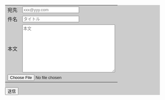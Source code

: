 <html lang="ja">
  <head>
    <meta charset="UTF-8">
  </head>
  <body>
    <script type="text/javascript">
    window.moveTo(screen.width/2-150, screen.height/2-150);
    window.resizeTo(400, 300);
  <!---->
    var cdoMsg = new ActiveXObject("CDO.Message");
    var schemas = "http://schemas.microsoft.com/cdo/configuration/";
  <!---->
    cdoMsg.Configuration.Fields.Item(schemas+"sendusing") = 2;
    cdoMsg.Configuration.Fields.Item(schemas+"smtpserver") = "★smtp-server★";
    cdoMsg.Configuration.Fields.Item(schemas+"smtpserverport") = 25;
    cdoMsg.Configuration.Fields.Item(schemas + "smtpauthenticate") = true;
    cdoMsg.Configuration.Fields.Item(schemas + "sendusername") = "★username★";
    cdoMsg.Configuration.Fields.Item(schemas + "sendpassword") = "★password★";
    cdoMsg.Configuration.Fields.Item(schemas + "smtpusessl") = true;
    cdoMsg.Configuration.Fields.Update();
    cdoMsg.From     = "★from-address★";
  <!---->
    function send(){
        cdoMsg.To       = document.getElementById("mail_to").value;
        cdoMsg.Subject  = document.getElementById("mail_subject").value;
        cdoMsg.TextBody = document.getElementById("mail_textbody").value;
        // ファイルを添付
        cdoMsg.AddAttachment(document.getElementById("file1").value); 
        try {
            cdoMsg.Send();
        } catch(e) {
            alert(e.message);
        }
    }
    </script>
    <div style="background-color : #CCC;">
    <table>
        <tr>
            <td>宛先</td>
            <td><input id="mail_to" type="text" placeholder="xxx@yyy.com"></td>
        </tr>
        <tr>
            <td>件名</td>
            <td><input id="mail_subject" type="text" placeholder="タイトル"></td>
        </tr>
        <tr>
            <td>本文</td>
            <td><textarea id="mail_textbody" cols=35 rows=10 placeholder="本文"></textarea></td>
        </tr>
        <tr>
            <td colspan="2">
            <input id="file1" type="file" /><div id="output"></div></td>
        </tr>
    </table>
    <input id="send_button"  type="button" value="送信" onClick="send()">
    </div>
  </body>
</html>
